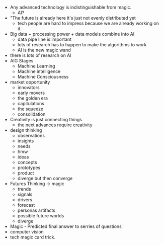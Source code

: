 * Any advanced technology is indistinguishable from magic.
    * AI?
* "The future is already here it's just not evenly distributed yet
    * tech people are hard to impress because we are already working on it.
* Big data + processing power + data models combine into AI
    * data pipe line is important
    * lots of research has to happen to make the algorithms to work
    * AI is the new magic wand
* there is lots of research on AI
* AIG Stages
    * Machine Learning
    * Machine intelligence
    * Machine Consciousness
* market opportunity
    * innovators
    * early movers
    * the golden era
    * capitulations
    * the squeeze
    * consolidation
* Creativity is just connecting things
    * the next advances require creativity
* design thinking
    * observations
    * insights
    * needs
    * hmw
    * ideas
    * concepts
    * prototypes
    * product
    * diverge but then converge
* Futures Thinking -> magic
    * trends
    * signals
    * drivers
    * forecast
    * personas artifacts
    * possible future worlds
    * diverge
* Magic - Predicted final answer to serries of questions
* computer vision
* tech magic card trick.
